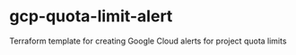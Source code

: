 # gcp-quota-limit-alert
Terraform template for creating Google Cloud alerts for project quota limits
